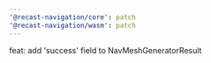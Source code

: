 ```yaml
---
'@recast-navigation/core': patch
'@recast-navigation/wasm': patch
---
```


feat: add 'success' field to NavMeshGeneratorResult

